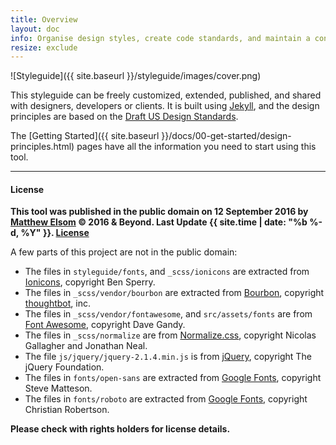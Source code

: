 ```yaml
---
title: Overview
layout: doc
info: Organise design styles, create code standards, and maintain a consistent user interface design across your digital product with this boilerplate living styleguide. Made with the power of Jekyll.
resize: exclude
---
```


![Styleguide]({{ site.baseurl }}/styleguide/images/cover.png)

This styleguide can be freely customized, extended, published, and shared with designers, developers or clients. It is built using [Jekyll](http://jekyll.rb), and the design principles are based on the [Draft US Design Standards](https://standards.usa.gov/).

The [Getting Started]({{ site.baseurl }}/docs/00-get-started/design-principles.html) pages have all the information you need to start using this tool.

___

#### License 

**This tool was published in the public domain on 12 September 2016 by [Matthew Elsom](http://matthewelsom.com) © 2016 & Beyond. Last Update {{ site.time | date: "%b %-d, %Y"  }}. [License](https://github.com/matthewelsom/Living_Styleguide/blob/gh-pages/LICENSE)**

A few parts of this project are not in the public domain:

- The files in `styleguide/fonts`, and `_scss/ionicons` are extracted from [Ionicons](http://ionicons.com/), copyright Ben Sperry.
- The files in `_scss/vendor/bourbon` are extracted from [Bourbon](http://bourbon.io/), copyright [thoughtbot](https://thoughtbot.com/), inc.
- The files in `_scss/vendor/fontawesome`, and `src/assets/fonts` are from [Font Awesome](http://fontawesome.io/), copyright Dave Gandy.
- The files in `_scss/normalize` are from [Normalize.css](https://github.com/necolas/normalize.css), copyright Nicolas Gallagher and Jonathan Neal.
- The file `js/jquery/jquery-2.1.4.min.js` is from [jQuery](https://jquery.com/), copyright The jQuery Foundation.
- The files in `fonts/open-sans` are extracted from [Google Fonts](https://fonts.google.com/specimen/Open+Sans), copyright Steve Matteson.
- The files in `fonts/roboto` are extracted from [Google Fonts](https://fonts.google.com/specimen/Roboto), copyright Christian Robertson.

**Please check with rights holders for license details.**